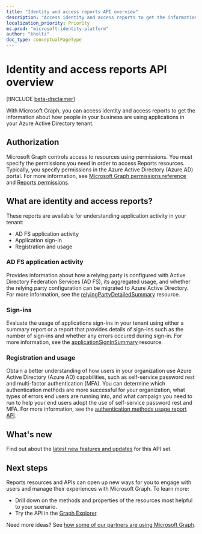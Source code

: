 ```yaml
---
title: "Identity and access reports API overview"
description: "Access identity and access reports to get the information about how people in your business are using applications in your Azure Active Directory tenant."
localization_priority: Priority
ms.prod: "microsoft-identity-platform"
author: "kholtz"
doc_type: conceptualPageType
---
```


# Identity and access reports API overview

[!INCLUDE [beta-disclaimer](../../includes/beta-disclaimer.md)]

With Microsoft Graph, you can access identity and access reports to get the information about how people in your business are using applications in your Azure Active Directory tenant.

## Authorization

Microsoft Graph controls access to resources using permissions. You must specify the permissions you need in order to access Reports resources. Typically, you specify permissions in the Azure Active Directory (Azure AD) portal. For more information, see [Microsoft Graph permissions reference](/graph/permissions-reference) and [Reports permissions](/graph/permissions-reference#reports-permissions).

## What are identity and access reports?

These reports are available for understanding application activity in your tenant:

- AD FS application activity
- Application sign-in
- Registration and usage

### AD FS application activity

Provides information about how a relying party is configured with Active Directory Federation Services (AD FS), its aggregated usage, and whether the relying party configuration can be migrated to Azure Active Directory. For more information, see the [relyingPartyDetailedSummary](/graph/api/resources/applicationsigninsummary?view=graph-rest-beta) resource.

### Sign-ins

Evaluate the usage of applications sign-ins in your tenant using either a summary report or a report that provides details of sign-ins such as the number of sign-ins and whether any errors occured during sign-in. For more information, see the [applicationSignInSummary](/graph/api/resources/applicationsigninsummary?view=graph-rest-beta) resource.

### Registration and usage

Obtain a better understanding of how users in your organization use Azure Active Directory (Azure AD) capabilities, such as self-service password rest and multi-factor authentication (MFA). You can determine which authentication methods are more successful for your organization, what types of errors end users are running into, and what campaign you need to run to help your end users adopt the use of self-service password rest and MFA. For more information, see the [authentication methods usage report API](/graph/api/resources/applicationsigninsummary?view=graph-rest-beta).

## What's new
Find out about the [latest new features and updates](/graph/whats-new-overview) for this API set.

## Next steps

Reports resources and APIs can open up new ways for you to engage with users and manage their experiences with Microsoft Graph. To learn more:

- Drill down on the methods and properties of the resources most helpful to your scenario.
- Try the API in the [Graph Explorer](https://developer.microsoft.com/graph/graph-explorer).

Need more ideas? See [how some of our partners are using Microsoft Graph](https://developer.microsoft.com/graph/graph/examples#partners).
